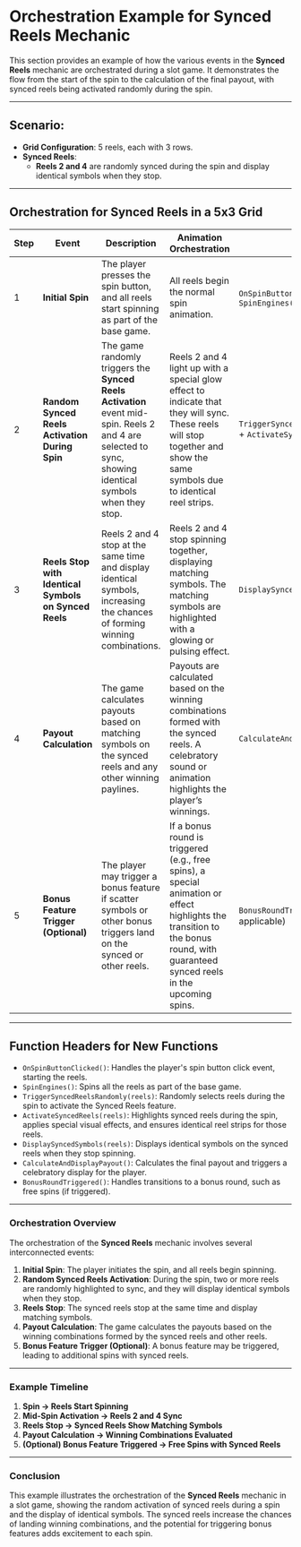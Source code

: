 # Orchestration Example for Synced Reels Mechanic

This section provides an example of how the various events in the **Synced Reels** mechanic are orchestrated during a slot game. It demonstrates the flow from the start of the spin to the calculation of the final payout, with synced reels being activated randomly during the spin.

---

## Scenario:
- **Grid Configuration**: 5 reels, each with 3 rows.
- **Synced Reels**:
  - **Reels 2 and 4** are randomly synced during the spin and display identical symbols when they stop.

---

## Orchestration for Synced Reels in a 5x3 Grid

| Step | Event                            | Description                                                                                                                                                                                                                                      | Animation Orchestration                                                                                                                                                                                        | Function |
|------|----------------------------------|--------------------------------------------------------------------------------------------------------------------------------------------------------------------------------------------------------------------------------------------------|----------------------------------------------------------------------------------------------------------------------------------------------------------------------------------------------------------------|--------------|
| 1    | **Initial Spin**                 | The player presses the spin button, and all reels start spinning as part of the base game.                                                                                                                                                        | All reels begin the normal spin animation.                                                                                                                               | `OnSpinButtonClicked()` + `SpinEngines()` |
| 2    | **Random Synced Reels Activation During Spin** | The game randomly triggers the **Synced Reels Activation** event mid-spin. Reels 2 and 4 are selected to sync, showing identical symbols when they stop.                                                                                           | Reels 2 and 4 light up with a special glow effect to indicate that they will sync. These reels will stop together and show the same symbols due to identical reel strips.                                        | `TriggerSyncedReelsRandomly(reels)` + `ActivateSyncedReels(reels)` |
| 3    | **Reels Stop with Identical Symbols on Synced Reels** | Reels 2 and 4 stop at the same time and display identical symbols, increasing the chances of forming winning combinations.                                                                                                                          | Reels 2 and 4 stop spinning together, displaying matching symbols. The matching symbols are highlighted with a glowing or pulsing effect.                                                                        | `DisplaySyncedSymbols(reels)` |
| 4    | **Payout Calculation**           | The game calculates payouts based on matching symbols on the synced reels and any other winning paylines.                                                                                                                                         | Payouts are calculated based on the winning combinations formed with the synced reels. A celebratory sound or animation highlights the player’s winnings.                                                        | `CalculateAndDisplayPayout()` |
| 5    | **Bonus Feature Trigger (Optional)** | The player may trigger a bonus feature if scatter symbols or other bonus triggers land on the synced or other reels.                                                                                                                                  | If a bonus round is triggered (e.g., free spins), a special animation or effect highlights the transition to the bonus round, with guaranteed synced reels in the upcoming spins.                                | `BonusRoundTriggered()` (if applicable) |

---

## Function Headers for New Functions

- `OnSpinButtonClicked()`: Handles the player's spin button click event, starting the reels.
- `SpinEngines()`: Spins all the reels as part of the base game.
- `TriggerSyncedReelsRandomly(reels)`: Randomly selects reels during the spin to activate the Synced Reels feature.
- `ActivateSyncedReels(reels)`: Highlights synced reels during the spin, applies special visual effects, and ensures identical reel strips for those reels.
- `DisplaySyncedSymbols(reels)`: Displays identical symbols on the synced reels when they stop spinning.
- `CalculateAndDisplayPayout()`: Calculates the final payout and triggers a celebratory display for the player.
- `BonusRoundTriggered()`: Handles transitions to a bonus round, such as free spins (if triggered).

---

### Orchestration Overview

The orchestration of the **Synced Reels** mechanic involves several interconnected events:

1. **Initial Spin**: The player initiates the spin, and all reels begin spinning.
2. **Random Synced Reels Activation**: During the spin, two or more reels are randomly highlighted to sync, and they will display identical symbols when they stop.
3. **Reels Stop**: The synced reels stop at the same time and display matching symbols.
4. **Payout Calculation**: The game calculates the payouts based on the winning combinations formed by the synced reels and other reels.
5. **Bonus Feature Trigger (Optional)**: A bonus feature may be triggered, leading to additional spins with synced reels.

---

### Example Timeline

1. **Spin -> Reels Start Spinning**
2. **Mid-Spin Activation -> Reels 2 and 4 Sync**
3. **Reels Stop -> Synced Reels Show Matching Symbols**
4. **Payout Calculation -> Winning Combinations Evaluated**
5. **(Optional) Bonus Feature Triggered -> Free Spins with Synced Reels**

---

### Conclusion

This example illustrates the orchestration of the **Synced Reels** mechanic in a slot game, showing the random activation of synced reels during a spin and the display of identical symbols. The synced reels increase the chances of landing winning combinations, and the potential for triggering bonus features adds excitement to each spin.
